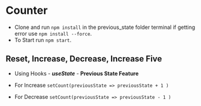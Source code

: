 # Counter

- Clone and run `npm install` in the previous_state folder terminal if getting error use `npm install --force`.
- To Start run `npm start`.

## Reset, Increase, Decrease, Increase Five

- Using Hooks - **_useState_** - **Previous State Feature**

- For Increase `setCount(previousState => previousState + 1 )`
- For Decrease `setCount(previousState => previousState - 1 )`
